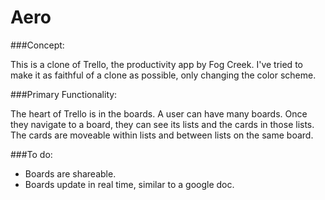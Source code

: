 # Aero

###Concept:

This is a clone of Trello, the productivity app by Fog Creek. I've tried to make it as faithful of a clone as possible, only changing the color scheme. 

###Primary Functionality:

The heart of Trello is in the boards. A user can have many boards. Once they navigate to a board, they can see its lists and the cards in those lists. The cards are moveable within lists and between lists on the same board. 

###To do:

- Boards are shareable.
- Boards update in real time, similar to a google doc.